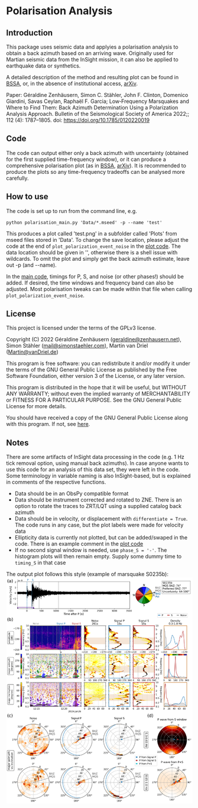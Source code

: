 # Polarisation Analysis 

## Introduction
This package uses seismic data and applyies a polarisation analysis to obtain a back azimuth based on an arriving wave.
Originally used for Martian seismic data from the InSight mission, it can also be applied to earthquake data or synthetics.

A detailed description of the method and resulting plot can be found in [BSSA](https://pubs.geoscienceworld.org/ssa/bssa/article/112/4/1787/613988/Low-Frequency-Marsquakes-and-Where-to-Find-Them), or, in the absence of institutional access, [arXiv](https://arxiv.org/abs/2204.12959).


Paper: Géraldine Zenhäusern, Simon C. Stähler, John F. Clinton, Domenico Giardini, Savas Ceylan, Raphaël F. Garcia; Low‐Frequency Marsquakes and Where to Find Them: Back Azimuth Determination Using a Polarization Analysis Approach. Bulletin of the Seismological Society of America 2022;; 112 (4): 1787–1805. doi: https://doi.org/10.1785/0120220019



## Code
The code can output either only a back azimuth with uncertainty (obtained for the first supplied time-frequency window), or it can produce a comprehensive polarisation plot (as in [BSSA](https://pubs.geoscienceworld.org/ssa/bssa/article/112/4/1787/613988/Low-Frequency-Marsquakes-and-Where-to-Find-Them), [arXiv](https://arxiv.org/abs/2204.12959)).
It is recommended to produce the plots so any time-frequency tradeoffs can be analysed more carefully.


## How to use
The code is set up to run from the command line, e.g.
```
python polarisation_main.py 'Data/*.mseed' -p --name 'test'
```
This produces a plot called 'test.png' in a subfolder called 'Plots' from mseed files stored in 'Data'. To change the save location, please adjust the code at the end of `plot_polarization_event_noise` in the [plot code](./polarisation_package/polarisation_plot.py). The data location should be given in '', otherwise there is a shell issue with wildcards.
To omit the plot and simply get the back azimuth estimate, leave out -p (and --name).

In the [main code](./polarisation_package/polarisation_main.py), timings for P, S, and noise (or other phases!) should be added. If desired, the time windows and frequency band can also be adjusted. Most polarisation tweaks can be made within that file when calling `plot_polarization_event_noise`.

## License
This project is licensed under the terms of the GPLv3 license.

Copyright (C) 2022  Géraldine Zenhäusern (geraldine@zenhausern.net), Simon Stähler (mail@simonstaehler.com), Martin van Driel (Martin@vanDriel.de)

This program is free software: you can redistribute it and/or modify
it under the terms of the GNU General Public License as published by
the Free Software Foundation, either version 3 of the License, or
 any later version.

This program is distributed in the hope that it will be useful,
but WITHOUT ANY WARRANTY; without even the implied warranty of
MERCHANTABILITY or FITNESS FOR A PARTICULAR PURPOSE.  See the
GNU General Public License for more details.

You should have received a copy of the GNU General Public License
along with this program.  If not, see [here](https://www.gnu.org/licenses/).


## Notes
There are some artifacts of InSight data processing in the code (e.g. 1 Hz tick removal option, using manual back azimuths). In case anyone wants to use this code for an analysis of this data set, they were left in the code.
Some terminology in variable naming is also InSight-based, but is explained in comments of the respective functions.

* Data should be in an ObsPy compatible format
* Data should be instrument corrected and rotated to ZNE. There is an option to rotate the traces to ZRT/LQT using a supplied catalog back azimuth
* Data should be in velocity, or displacement with `differentiate = True`. The code runs in any case, but the plot labels were made for velocity data
* Ellipticity data is currently not plotted, but can be added/swaped in the code. There is an example comment in the [plot code](./polarisation_package/polarisation_plot.py)
* If no second signal window is needed, use `phase_S = '-'`. The histogram plots will then remain empty. Supply some dummy time to `timing_S` in that case 


The output plot follows this style (example of marsquake S0235b):
![image](./polarisation_package/Plots/S0235b.png)